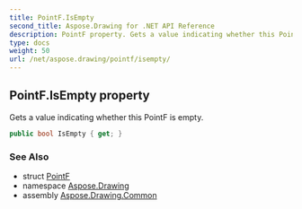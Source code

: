 ```yaml
---
title: PointF.IsEmpty
second_title: Aspose.Drawing for .NET API Reference
description: PointF property. Gets a value indicating whether this PointF is empty
type: docs
weight: 50
url: /net/aspose.drawing/pointf/isempty/
---
```

## PointF.IsEmpty property

Gets a value indicating whether this PointF is empty.

```csharp
public bool IsEmpty { get; }
```

### See Also

* struct [PointF](../)
* namespace [Aspose.Drawing](../../pointf/)
* assembly [Aspose.Drawing.Common](../../../)


